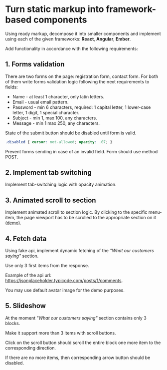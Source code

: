 # Turn static markup into framework-based components
Using ready markup, decompose it into smaller components and implement using each of the given frameworks: **React**, **Angular**, **Ember**.

Add functionality in accordance with the following requirements:

## 1. Forms validation
There are two forms on the page: registration form, contact form. For both of them write forms validation logic following the next requirements to fields:

- Name - at least 1 character, only latin letters.
- Email - usual email pattern.
- Password - min 6 characters, required: 1 capital letter, 1 lower-case letter, 1 digit, 1 special character.
- Subject - min 1, max 100, any characters.
- Message - min 1 max 250, any characters.

State of the submit button should be disabled until form is valid.

```css
.disabled { cursor: not-allowed; opacity: .07; }
```

Prevent forms sending in case of an invalid field. Form should use method POST.

## 2. Implement tab switching

Implement tab-switching logic with opacity animation.

## 3. Animated scroll to section

Implement animated scroll to section logic.
By clicking to the specific menu-item, the page viewport has to be scrolled to the appropriate section on it ([demo](http://bootstrapthemes.co/demo/html/mogo-free-one-page-html5-portfolio-page-template/)).

## 4. Fetch data

Using fake api, implement dynamic fetching of the _"What our customers saying"_ section.

Use only 3 first items from the response.

Example of the api url: https://jsonplaceholder.typicode.com/posts/1/comments.

You may use default avatar image for the demo purposes.

## 5. Slideshow

At the moment _"What our customers saying"_ section contains only 3 blocks.

Make it support more than 3 items with scroll buttons.

Click on the scroll button should scroll the entire block one more item to the corresponding direction.

If there are no more items, then corresponding arrow button should be disabled.
